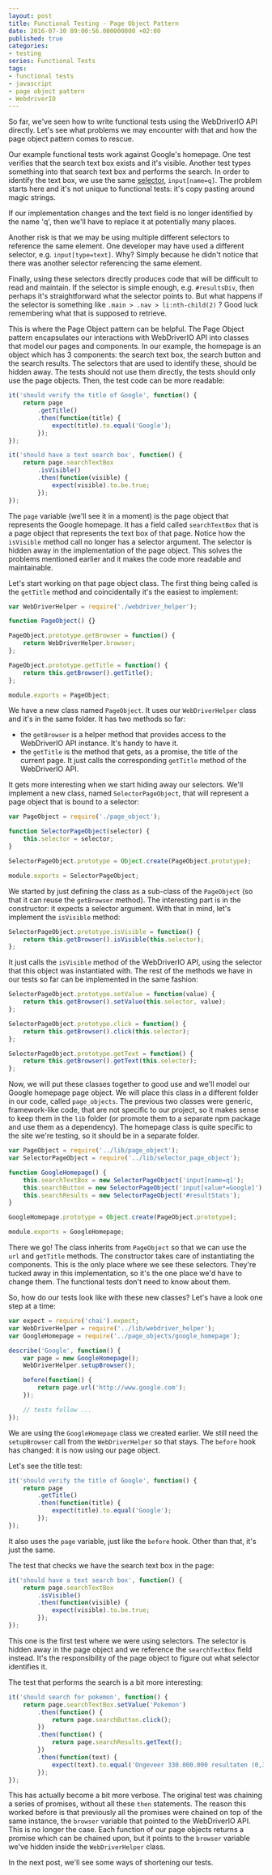 ```yaml
---
layout: post
title: Functional Testing - Page Object Pattern
date: 2016-07-30 09:00:56.000000000 +02:00
published: true
categories:
- testing
series: Functional Tests
tags:
- functional tests
- javascript
- page object pattern
- WebdriverIO
---
```


So far, we've seen how to write functional tests using the WebDriverIO API directly. Let's see what problems we may encounter with that and how the page object pattern comes to rescue.
<!--more-->
Our example functional tests work against Google's homepage. One test verifies that the search text box exists and it's visible. Another test types something into that search text box and performs the search. In order to identify the text box, we use the same <a href="/2016/07/functional-testing-selectors/">selector</a>, <code>input[name=q]</code>. The problem starts here and it's not unique to functional tests: it's copy pasting around magic strings.

If our implementation changes and the text field is no longer identified by the name 'q', then we'll have to replace it at potentially many places.

Another risk is that we may be using multiple different selectors to reference the same element. One developer may have used a different selector, e.g. <code>input[type=text]</code>. Why? Simply because he didn't notice that there was another selector referencing the same element.

Finally, using these selectors directly produces code that will be difficult to read and maintain. If the selector is simple enough, e.g. <code>#resultsDiv</code>, then perhaps it's straightforward what the selector points to. But what happens if the selector is something like <code>.main > .nav > li:nth-child(2)</code> ? Good luck remembering what that is supposed to retrieve.

This is where the Page Object pattern can be helpful. The Page Object pattern encapsulates our interactions with WebDriverIO API into classes that model our pages and components. In our example, the homepage is an object which has 3 components: the search text box, the search button and the search results. The selectors that are used to identify these, should be hidden away. The tests should not use them directly, the tests should only use the page objects. Then, the test code can be more readable:

```javascript
it('should verify the title of Google', function() {
    return page
        .getTitle()
        .then(function(title) {
            expect(title).to.equal('Google');
        });
});

it('should have a text search box', function() {
    return page.searchTextBox
        .isVisible()
        .then(function(visible) {
            expect(visible).to.be.true;
        });
});
```

The <code>page</code> variable (we'll see it in a moment) is the page object that represents the Google homepage. It has a field called <code>searchTextBox</code> that is a page object that represents the text box of that page. Notice how the <code>isVisible</code> method call no longer has a selector argument. The selector is hidden away in the implementation of the page object. This solves the problems mentioned earlier and it makes the code more readable and maintainable.

Let's start working on that page object class. The first thing being called is the <code>getTitle</code> method and coincidentally it's the easiest to implement:

```javascript
var WebDriverHelper = require('./webdriver_helper');

function PageObject() {}

PageObject.prototype.getBrowser = function() {
    return WebDriverHelper.browser;
};

PageObject.prototype.getTitle = function() {
    return this.getBrowser().getTitle();
};

module.exports = PageObject;
```

We have a new class named <code>PageObject</code>. It uses our <code>WebDriverHelper</code> class and it's in the same folder. It has two methods so far:
<ul>
<li>the <code>getBrowser</code> is a helper method that provides access to the WebDriverIO API instance. It's handy to have it.</li>
<li>the <code>getTitle</code> is the method that gets, as a promise, the title of the current page. It just calls the corresponding <code>getTitle</code> method of the WebDriverIO API.</li>
</ul>

It gets more interesting when we start hiding away our selectors. We'll implement a new class, named <code>SelectorPageObject</code>, that will represent a page object that is bound to a selector:

```javascript
var PageObject = require('./page_object');

function SelectorPageObject(selector) {
    this.selector = selector;
}

SelectorPageObject.prototype = Object.create(PageObject.prototype);

module.exports = SelectorPageObject;
```

We started by just defining the class as a sub-class of the <code>PageObject</code> (so that it can reuse the <code>getBrowser</code> method). The interesting part is in the constructor: it expects a selector argument. With that in mind, let's implement the <code>isVisible</code> method:

```javascript
SelectorPageObject.prototype.isVisible = function() {
    return this.getBrowser().isVisible(this.selector);
};
```

It just calls the <code>isVisible</code> method of the WebDriverIO API, using the selector that this object was instantiated with. The rest of the methods we have in our tests so far can be implemented in the same fashion:

```javascript
SelectorPageObject.prototype.setValue = function(value) {
    return this.getBrowser().setValue(this.selector, value);
};

SelectorPageObject.prototype.click = function() {
    return this.getBrowser().click(this.selector);
};

SelectorPageObject.prototype.getText = function() {
    return this.getBrowser().getText(this.selector);
};
```

Now, we will put these classes together to good use and we'll model our Google homepage page object. We will place this class in a different folder in our code, called <code>page_objects</code>. The previous two classes were generic, framework-like code, that are not specific to our project, so it makes sense to keep them in the <code>lib</code> folder (or promote them to a separate npm package and use them as a dependency). The homepage class is quite specific to the site we're testing, so it should be in a separate folder.

```javascript
var PageObject = require('../lib/page_object');
var SelectorPageObject = require('../lib/selector_page_object');

function GoogleHomepage() {
    this.searchTextBox = new SelectorPageObject('input[name=q]');
    this.searchButton = new SelectorPageObject('input[value*=Google]');
    this.searchResults = new SelectorPageObject('#resultStats');
}

GoogleHomepage.prototype = Object.create(PageObject.prototype);

module.exports = GoogleHomepage;
```

There we go! The class inherits from <code>PageObject</code> so that we can use the <code>url</code> and <code>getTitle</code> methods. The constructor takes care of instantiating the components. This is the only place where we see these selectors. They're tucked away in this implementation, so it's the one place we'd have to change them. The functional tests don't need to know about them.

So, how do our tests look like with these new classes? Let's have a look one step at a time:

```javascript
var expect = require('chai').expect;
var WebDriverHelper = require('../lib/webdriver_helper');
var GoogleHomepage = require('../page_objects/google_homepage');

describe('Google', function() {
    var page = new GoogleHomepage();
    WebDriverHelper.setupBrowser();

    before(function() {
        return page.url('http://www.google.com');
    });

    // tests follow ...
});
```

We are using the <code>GoogleHomepage</code> class we created earlier. We still need the <code>setupBrowser</code> call from the <code>WebDriverHelper</code> so that stays. The <code>before</code> hook has changed: it is now using our page object.

Let's see the title test:

```javascript
it('should verify the title of Google', function() {
    return page
        .getTitle()
        .then(function(title) {
            expect(title).to.equal('Google');
        });
});
```

It also uses the <code>page</code> variable, just like the <code>before</code> hook. Other than that, it's just the same.

The test that checks we have the search text box in the page:

```javascript
it('should have a text search box', function() {
    return page.searchTextBox
        .isVisible()
        .then(function(visible) {
            expect(visible).to.be.true;
        });
});
```

This one is the first test where we were using selectors. The selector is hidden away in the page object and we reference the <code>searchTextBox</code> field instead. It's the responsibility of the page object to figure out what selector identifies it.

The test that performs the search is a bit more interesting:

```javascript
it('should search for pokemon', function() {
    return page.searchTextBox.setValue('Pokemon')
        .then(function() {
            return page.searchButton.click();
        })
        .then(function() {
            return page.searchResults.getText();
        })
        .then(function(text) {
            expect(text).to.equal('Ongeveer 330.000.000 resultaten (0,37 seconden)', 'unexpected search result message');
        });
});
```

This has actually become a bit more verbose. The original test was chaining a series of promises, without all these <code>then</code> statements. The reason this worked before is that previously all the promises were chained on top of the same instance, the <code>browser</code> variable that pointed to the WebDriverIO API. This is no longer the case. Each function of our page objects returns a promise which can be chained upon, but it points to the <code>browser</code> variable we've hidden inside the <code>WebDriverHelper</code> class.

In the next post, we'll see some ways of shortening our tests.
